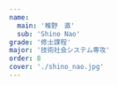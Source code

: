 ```yaml
---
name:
  main: '椎野　直'
  sub: 'Shino Nao'
grade: '修士課程'
major: '技術社会システム専攻'
order: 8
cover: './shino_nao.jpg'
---
```



